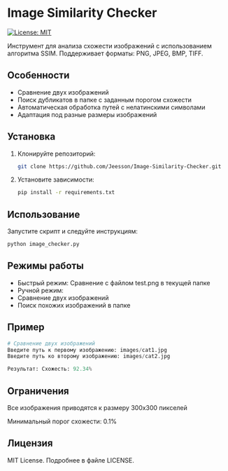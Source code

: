 # Image Similarity Checker

[![License: MIT](https://img.shields.io/badge/License-MIT-yellow.svg)](https://opensource.org/licenses/MIT)

Инструмент для анализа схожести изображений с использованием алгоритма SSIM. 
Поддерживает форматы: PNG, JPEG, BMP, TIFF.

## Особенности
- Сравнение двух изображений
- Поиск дубликатов в папке с заданным порогом схожести
- Автоматическая обработка путей с нелатинскими символами
- Адаптация под разные размеры изображений

## Установка
1. Клонируйте репозиторий:
    ```bash
    git clone https://github.com/Jeesson/Image-Similarity-Checker.git
    ```

2. Установите зависимости:
    ```bash
    pip install -r requirements.txt
    ```

## Использование
Запустите скрипт и следуйте инструкциям:
```bash
python image_checker.py
```

## Режимы работы
- Быстрый режим: Сравнение с файлом test.png в текущей папке
- Ручной режим:
- Сравнение двух изображений
- Поиск похожих изображений в папке

## Пример
```py
# Сравнение двух изображений
Введите путь к первому изображению: images/cat1.jpg
Введите путь ко второму изображению: images/cat2.jpg

Результат: Схожесть: 92.34%
```

## Ограничения
Все изображения приводятся к размеру 300x300 пикселей

Минимальный порог схожести: 0.1%

## Лицензия
MIT License. Подробнее в файле LICENSE.